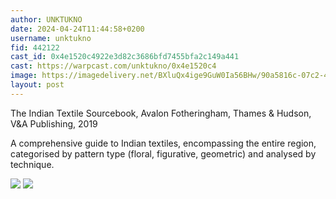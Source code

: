 ```yaml
---
author: UNKTUKNO
date: 2024-04-24T11:44:58+0200
username: unktukno
fid: 442122
cast_id: 0x4e1520c4922e3d82c3686bfd7455bfa2c149a441
cast: https://warpcast.com/unktukno/0x4e1520c4
image: https://imagedelivery.net/BXluQx4ige9GuW0Ia56BHw/90a5816c-07c2-46b6-b104-a165f924df00/original
layout: post
---
```

The Indian Textile Sourcebook, Avalon Fotheringham, Thames & Hudson, V&A Publishing, 2019  
  
A comprehensive guide to Indian textiles, encompassing the entire region, categorised by pattern type (floral, figurative, geometric) and analysed by technique.  

![](https://imagedelivery.net/BXluQx4ige9GuW0Ia56BHw/90a5816c-07c2-46b6-b104-a165f924df00/original)
![](https://imagedelivery.net/BXluQx4ige9GuW0Ia56BHw/95beb71b-626e-45d3-c9cf-2e59b4462000/original)